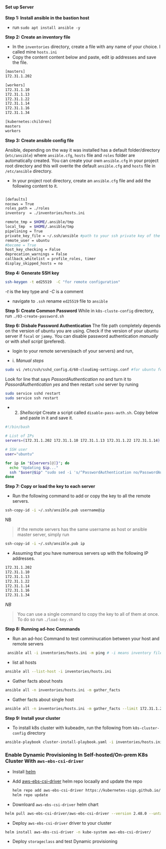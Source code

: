  
 #### Set up Server

**Step 1: Install  ansible in the bastion host**

- run `sudo apt install ansible -y`


**Step 2: Create an inventory file**

- In the `inventories` directory, create a file with any name of your choice. I called mine `hosts.ini`
-  Copy the content content below and paste, edit ip addresses and save the file.

```bash
[masters]
172.31.1.202

[workers]
172.31.1.10 
172.31.1.13 
172.31.1.22 
172.31.1.14 
172.31.1.16
172.31.1.34

[kubernetes:children]
masters
workers
```
**Step 3: Create ansible config file**

Ansible, depending on the way it was installed has a default folder/directory (`etc/ansible`) where `ansible.cfg`, `hosts` file and `roles` folder are automatically created. You can create your own `ansible.cfg` in your project root directory and this will overite the default `ansible.cfg` and `hosts` file in `/etc/ansible` directory. 

- In your project root directory, create an `ansible.cfg` file and add the following content to it.

```bash

[defaults]
nocows = True
roles_path = ./roles
inventory  = ./inventories/hosts.ini

remote_tmp = $HOME/.ansible/tmp
local_tmp  = $HOME/.ansible/tmp
pipelining = True
private_key_file = ~/.ssh/ansible #path to your ssh private key of the public key you copied earlier to remote servers. NB `ansible` is name of my private key
remote_user = ubuntu
#become = True
host_key_checking = False
deprecation_warnings = False
callback_whitelist = profile_roles, timer
display_skipped_hosts = no
```
 **Step 4: Generate SSH key**

```bash
ssh-keygen -t ed25519  -C "for remote configuration"
```
*-t* is the key type and *-C* is a comment
- navigate to `.ssh` rename `ed25519` file to `ansible`

**Step 5: Create Common Password**
While in `k8s-cluste-config` directory, run `./03-create-password.sh`

**Step 6: Disbale Password Authentication**
The file path completely depends on the version of ubuntu you are using. Check if the version of your ubuntu server if `focal` or `jammy`.  You can disable password authentication *manually* or with *shell script* (prefered). 
- login to your remote servers(each of your servers) and run,

-  i. *Manual steps*
``` bash
sudo vi /etc/ssh/sshd_config.d/60-cloudimg-settings.conf #for ubuntu focal 24
```
 Look for line that says *PassordAuthentication no* and turn it to *PassordAuthentication yes* and then restart `sshd` server by runing

```bash
sudo service sshd restart
sudo service ssh restart
```

- 2. *Shellscript*
Create a script called `disable-pass-auth.sh`. Copy below and paste in it and save it.
```bash
#!/bin/bash

# List of IPs
servers=(172.31.1.202 172.31.1.10 172.31.1.13 172.31.1.22 172.31.1.14)

# SSH user
user="ubuntu"

for ip in "${servers[@]}"; do
  echo "Updating $ip..."
  ssh "$user@$ip" "sudo sed -i 's/^PasswordAuthentication no/PasswordAuthentication yes/' /etc/ssh/ssh_config.d/60-cloudimg-settings.conf && sudo systemctl restart ssh"
done
```

**Step 7:  Copy or load the key to each server**

- Run the following command to add or copy the key to all the remote servers.

```bash
ssh-copy-id -i ~/.ssh/ansible.pub username@ip
```
NB
> if the remote servers has the same username as host or ansible master server, simply run

```bash
ssh-copy-id -i ~/.ssh/ansible.pub ip
```
- Assuming that you have numerous servers up with the following IP addresses.
```bash
172.31.1.202 
172.31.1.10 
172.31.1.13 
172.31.1.22 
172.31.1.14 
172.31.1.16
172.31.1.34
```
*NB*
> You can use a single command to copy the key to all of them at once. To do so run `./load-key.sh`

**Step 8: Running ad-hoc Commands**
- Run an ad-hoc Command to test comminucation between your host and remote servers

```bash
 ansible all -i inventories/hosts.ini -m ping # -i means inventory file, -m means module
```
- list all hosts

```bash
ansible all --list-host -i inventories/hosts.ini
```
- Gather facts about hosts

```bash
ansible all -n inventories/hosts.ini -m gather_facts
```
- Gather facts about single host 

```bash
ansible all -n inventories/hosts.ini -m gather_facts --limit 172.31.1.202 #maybe control plane
```
**Step 9: Install your cluster**
- To install k8s cluster with kubeadm, run the following from `k8s-cluster-config` directory

```bash
ansible-playbook cluster-install-playbook.yaml -i inventories/hosts.ini
```


### Enable Dynamic Provisioning In Self-hosted/On-prem K8s Cluster With `aws-ebs-csi-driver` 
- Install [helm](https://helm.sh/docs/intro/install/)
- Add [aws-ebs-csi-driver](https://artifacthub.io/packages/helm/aws-ebs-csi-driver/aws-ebs-csi-driver) helm repo locaally and update the repo
  
  ```bash
  helm repo add aws-ebs-csi-driver https://kubernetes-sigs.github.io/aws-ebs-csi-driver/
  helm repo update 
  ```
- Downloard `aws-ebs-csi-driver` helm chart

```bash
helm pull aws-ebs-csi-driver/aws-ebs-csi-driver --version 2.48.0 --untar
```

- Deploy `aws-ebs-csi-driver` driver to your cluster
```bash 
helm install aws-ebs-csi-driver -n kube-system aws-ebs-csi-driver/
```
- Deploy `storageclass` and test Dynamic provisioning
